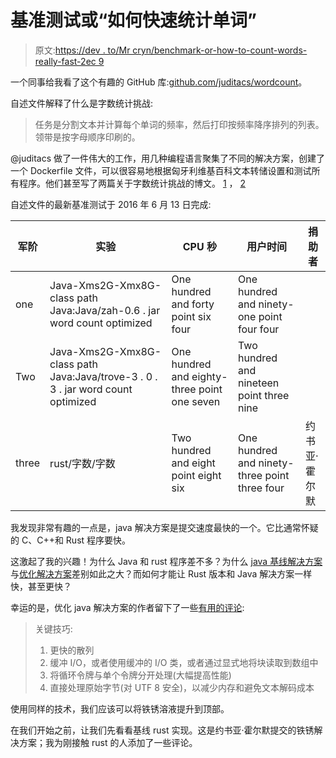 # 基准测试或“如何快速统计单词”

> 原文:[https://dev . to/Mr cryn/benchmark-or-how-to-count-words-really-fast-2ec 9](https://dev.to/mrcryn/benchmarking-or-how-to-count-words-really-fast-2ec9)

一个同事给我看了这个有趣的 GitHub 库:[github.com/juditacs/wordcount](https://github.com/juditacs/wordcount)。

自述文件解释了什么是字数统计挑战:

> 任务是分割文本并计算每个单词的频率，然后打印按频率降序排列的列表。领带是按字母顺序印刷的。

@juditacs 做了一件伟大的工作，用几种编程语言聚集了不同的解决方案，创建了一个 Dockerfile 文件，可以很容易地根据匈牙利维基百科文本转储设置和测试所有程序。他们甚至写了两篇关于字数统计挑战的博文。 [1](http://juditacs.github.io/2015/11/26/wordcount.html) ， [2](http://juditacs.github.io/2016/03/19/wordcount2.html)

自述文件的最新基准测试于 2016 年 6 月 13 日完成:

| 军阶 | 实验 | CPU 秒 | 用户时间 | 捐助者 |
| --- | --- | --- | --- | --- |
| one | Java-Xms2G-Xmx8G-class path Java:Java/zah-0.6 . jar word count optimized | One hundred and forty point six four | One hundred and ninety-one point four four |  |
| Two | Java-Xms2G-Xmx8G-class path Java:Java/trove-3 . 0 . 3 . jar word count optimized | One hundred and eighty-three point one seven | Two hundred and nineteen point three nine |  |
| three | rust/字数/字数 | Two hundred and eight point eight six | One hundred and ninety-three point three four | 约书亚·霍尔默 |

我发现非常有趣的一点是，java 解决方案是提交速度最快的一个。它比通常怀疑的 C、C++和 Rust 程序要快。

这激起了我的兴趣！为什么 Java 和 rust 程序差不多？为什么 [java 基线解决方案](https://github.com/juditacs/wordcount/blob/6314ed37792eec9b7bb86ef20b8b5d0e5a5b87cb/java/WordCountBaseline.java)与[优化解决方案](https://github.com/juditacs/wordcount/blob/6314ed37792eec9b7bb86ef20b8b5d0e5a5b87cb/java/WordCountOptimized.java)差别如此之大？而如何才能让 Rust 版本和 Java 解决方案一样快，甚至更快？

幸运的是，优化 java 解决方案的作者留下了一些[有用的评论](https://github.com/juditacs/wordcount/blob/6314ed37792eec9b7bb86ef20b8b5d0e5a5b87cb/java/WordCountOptimized.java#L11-L25):

> 关键技巧:
> 
> 1.  更快的散列
> 2.  缓冲 I/O，或者使用缓冲的 I/O 类，或者通过显式地将块读取到数组中
> 3.  将循环令牌与单个令牌分开处理(大幅提高性能)
> 4.  直接处理原始字节(对 UTF 8 安全)，以减少内存和避免文本解码成本

使用同样的技术，我们应该可以将铁锈溶液提升到顶部。

在我们开始之前，让我们先看看基线 rust 实现。这是约书亚·霍尔默提交的铁锈解决方案；我为刚接触 rust 的人添加了一些评论。